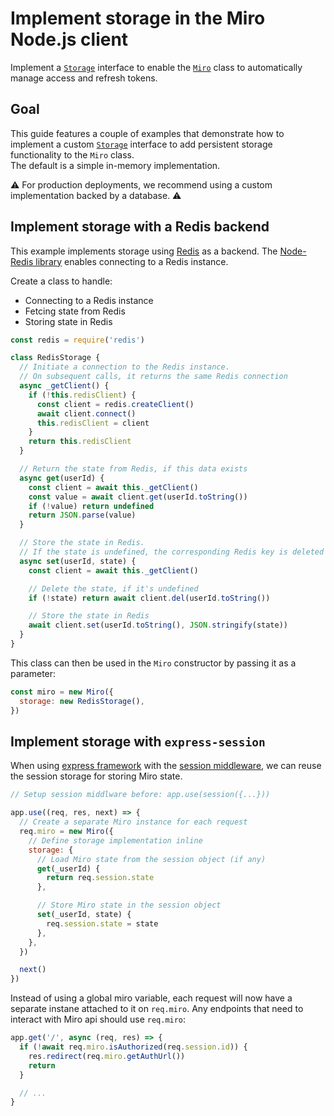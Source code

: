# Implement storage in the Miro Node.js client

Implement a [`Storage`](https://miroapp.github.io/api-clients/interfaces/index._internal_.Storage.html) interface to enable the [`Miro`](https://miroapp.github.io/api-clients/classes/index.Miro.html) class to automatically manage access and refresh tokens.

## Goal

This guide features a couple of examples that demonstrate how to implement a custom [`Storage`](https://miroapp.github.io/api-clients/interfaces/index._internal_.Storage.html) interface to add persistent storage functionality to the `Miro` class. \
The default is a simple in-memory implementation.

⚠️ For production deployments, we recommend using a custom implementation backed by a database. ⚠️

## Implement storage with a Redis backend

This example implements storage using [Redis](https://redis.io/) as a backend. The [Node-Redis library](https://www.npmjs.com/package/redis) enables connecting to a Redis instance.

Create a class to handle:

- Connecting to a Redis instance
- Fetcing state from Redis
- Storing state in Redis

```javascript
const redis = require('redis')

class RedisStorage {
  // Initiate a connection to the Redis instance.
  // On subsequent calls, it returns the same Redis connection
  async _getClient() {
    if (!this.redisClient) {
      const client = redis.createClient()
      await client.connect()
      this.redisClient = client
    }
    return this.redisClient
  }

  // Return the state from Redis, if this data exists
  async get(userId) {
    const client = await this._getClient()
    const value = await client.get(userId.toString())
    if (!value) return undefined
    return JSON.parse(value)
  }

  // Store the state in Redis.
  // If the state is undefined, the corresponding Redis key is deleted
  async set(userId, state) {
    const client = await this._getClient()

    // Delete the state, if it's undefined
    if (!state) return await client.del(userId.toString())

    // Store the state in Redis
    await client.set(userId.toString(), JSON.stringify(state))
  }
}
```

This class can then be used in the `Miro` constructor by passing it as a parameter:

```javascript
const miro = new Miro({
  storage: new RedisStorage(),
})
```

## Implement storage with `express-session`

When using [express framework](https://expressjs.com/) with the [session middleware](https://www.npmjs.com/package/express-session), we can reuse the session storage for storing Miro state.

```javascript
// Setup session middlware before: app.use(session({...}))

app.use((req, res, next) => {
  // Create a separate Miro instance for each request
  req.miro = new Miro({
    // Define storage implementation inline
    storage: {
      // Load Miro state from the session object (if any)
      get(_userId) {
        return req.session.state
      },

      // Store Miro state in the session object
      set(_userId, state) {
        req.session.state = state
      },
    },
  })

  next()
})
```

Instead of using a global miro variable, each request will now have a separate instane attached to it on `req.miro`. Any endpoints that need to interact with Miro api should use `req.miro`:

```javascript
app.get('/', async (req, res) => {
  if (!await req.miro.isAuthorized(req.session.id)) {
    res.redirect(req.miro.getAuthUrl())
    return
  }

  // ...
}
```
